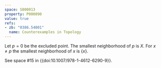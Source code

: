 ```yaml
---
space: S000013
property: P000090
value: true
refs:
- zb: "0386.54001"
  name: Counterexamples in Topology
---
```


Let $p=0$ be the excluded point.  The smallest neighborhood of $p$ is $X$.  For $x\ne p$ the smallest neighborhood of $x$ is $\{x\}$.

See space #15 in {{doi:10.1007/978-1-4612-6290-9}}.
